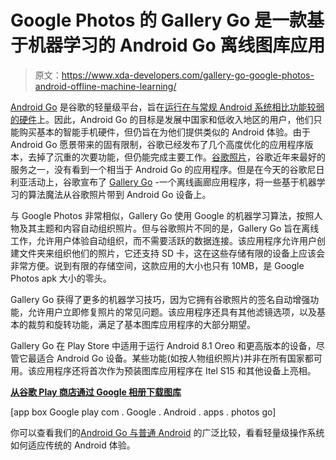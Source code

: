 # Google Photos 的 Gallery Go 是一款基于机器学习的 Android Go 离线图库应用

> 原文：<https://www.xda-developers.com/gallery-go-google-photos-android-offline-machine-learning/>

[Android Go](https://www.xda-developers.com/tag/android-go/) 是谷歌的轻量级平台，旨在[运行在与常规 Android 系统相比功能较弱的硬件](https://www.xda-developers.com/android-go-optimizes-android-o-to-run-on-low-end-devices/)上。因此，Android Go 的目标是发展中国家和低收入地区的用户，他们只能购买基本的智能手机硬件，但仍旨在为他们提供类似的 Android 体验。由于 Android Go 愿景带来的固有限制，谷歌已经发布了几个高度优化的应用程序版本，去掉了沉重的次要功能，但仍能完成主要工作。[谷歌照片](https://www.xda-developers.com/tag/google-photos/)，谷歌近年来最好的服务之一，没有看到一个相当于 Android Go 的应用程序。但是在今天的谷歌尼日利亚活动上，谷歌宣布了 [Gallery Go](https://www.blog.google/products/photos/gallery-go/) -一个离线画廊应用程序，将一些基于机器学习的算法魔法从谷歌照片带到 Android Go 设备上。

与 Google Photos 非常相似，Gallery Go 使用 Google 的机器学习算法，按照人物及其主题和内容自动组织照片。但与谷歌照片不同的是，Gallery Go 旨在离线工作，允许用户体验自动组织，而不需要活跃的数据连接。该应用程序允许用户创建文件夹来组织他们的照片，它还支持 SD 卡，这在这些存储有限的设备上应该会非常方便。说到有限的存储空间，这款应用的大小也只有 10MB，是 Google Photos apk 大小的零头。

Gallery Go 获得了更多的机器学习技巧，因为它拥有谷歌照片的签名自动增强功能，允许用户立即修复照片的常见问题。该应用程序还具有其他滤镜选项，以及基本的裁剪和旋转功能，满足了基本图库应用程序的大部分期望。

Gallery Go 在 Play Store 中适用于运行 Android 8.1 Oreo 和更高版本的设备，尽管它最适合 Android Go 设备。某些功能(如按人物组织照片)并非在所有国家都可用。该应用程序还将首次作为预装图库应用程序在 Itel S15 和其他设备上亮相。

**[从谷歌 Play 商店通过 Google 相册下载图库](https://play.google.com/store/apps/details?id=com.google.android.apps.photosgo)**

[app box Google play com . Google . Android . apps . photos go]

你可以查看我们的[Android Go 与普通 Android](https://www.xda-developers.com/android-go-apps-comparison/) 的广泛比较，看看轻量级操作系统如何适应传统的 Android 体验。